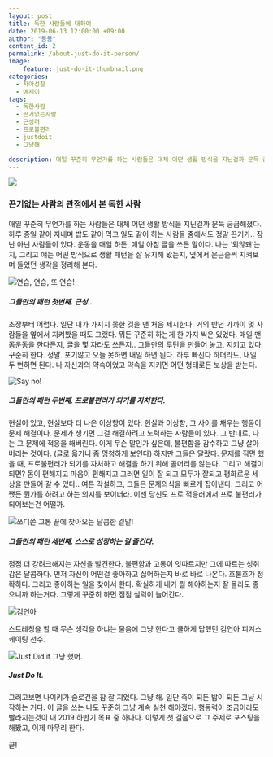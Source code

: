 ```yaml
---
layout: post
title: 독한 사람들에 대하여
date: 2019-06-13 12:00:00 +09:00
author: "묭묭"
content_id: 2
permalink: /about-just-do-it-person/
image:
    feature: just-do-it-thumbnail.png
categories:
  - 자아성찰
  - 에세이
tags:
  - 독한사람
  - 끈기없는사람
  - 근성러
  - 프로불편러
  - justdoit
  - 그냥해

description: 매일 꾸준히 무언가를 하는 사람들은 대체 어떤 생활 방식을 지닌걸까 문득 궁금해졌다. 하루 종일 같이 지내며 밥도 같이 먹고 일도 같이 하는 사람들 중에서도 정말 끈기가.. 장난 아닌 사람들이 있다. 운동을 매일 하든, 매일 아침 글을 쓰든 말이다. 나는 ‘외않돼’는지, 그리고 얘는 어떤 방식으로 생활 패턴을 잘 유지해 왔는지, 옆에서 은근슬쩍 지켜보며 들었던 생각을 정리해 본다.
---
```


![](https://lh3.googleusercontent.com/tpVRN4UIhrrluzZ2Gro92tyeybaNpfqz0B5jeuUnffOHblOFdWayC3y5v3A0Ac_3r1u9GBZ9rcu3Zh9q5gTE7qkrZhxOZCMXBXq_fsx9XZDp1NMoDe-n2VDJJPaBFIc7TywWZ227FLRCh1PCdbFUamwzmNh0C7yAlXH1TuR9-ECzD31RZP68_81wzwSOWkrH6jPzsR78gBjH_IB1_MsZWW2tOukLBeYr9bDXLYrP2ECS3JiRf0jeN4uB-98dnu50nrf8pZkefBRnoUfQbaDIrcmpr6tqaUcGNIi-qgeuu1_Qc9MaANectfyncsCxd8l9q1mX_a9Iap2qPFg4PvJhtz0FRK7nUL9pXZzO86BJlt44CUTph_i3DZT5wpkKZqCjh0cJUb1YSijn6_zuFIY6_vfAszbQ1sI6tzsLNEgny5I1w8ib-cob7T78JWRY37IWDDZyYF4Q246pWFJkTDnZ5JBW7o8neU7RIBdeXUYeyimyymtNuuxqKIzYbpymuuefmDHkGAyH6Cahhna9i8aqIF-bTFR-sS4vUgphIp83IyYk6wFCba63L5SHNZloibQzzm25mxMG-2nYVXL59VxBJMW4ork3xSM4mpCztW1L-wCpl91HMDhCxaqQjo1C6VLgPjANYP8EdF6ax9UvV2JMeZgQml1dvUHb-w2J0K2eVO5twZvLY_E4mQJfByiK4kPo8zdX4E6ODeRPa6in3q_oMkDt5XD-wdNDPYrj7DaZqRk1nVQ=w1200-h628-no)

### 끈기없는 사람의 관점에서 본 독한 사람

매일 꾸준히 무언가를 하는 사람들은 대체 어떤 생활 방식을 지닌걸까 문득 궁금해졌다. 하루 종일 같이 지내며 밥도 같이 먹고 일도 같이 하는 사람들 중에서도 정말 끈기가.. 장난 아닌 사람들이 있다. 운동을 매일 하든, 매일 아침 글을 쓰든 말이다. 나는 ‘외않돼’는지, 그리고 얘는 어떤 방식으로 생활 패턴을 잘 유지해 왔는지, 옆에서 은근슬쩍 지켜보며 들었던 생각을 정리해 본다.

<!--more-->

![연습, 연습, 또 연습!](https://media.giphy.com/media/fxICg09En28tW/giphy.gif)

##### **그들만의 패턴 첫번째. 근성..**

초장부터 어렵다. 일단 내가 가지지 못한 것을 맨 처음 제시한다. 거의 반년 가까이 몇 사람들을 옆에서 지켜봤을 때도 그랬다. 뭐든 꾸준히 하는게 한 가지 씩은 있었다. 매일 맨몸운동을 한다든지, 글을 몇 자라도 쓰든지.. 그들만의 루틴을 만들어 놓고, 지키고 있다. 꾸준히 한다. 정말. 포기않고 오늘 못하면 내일 하면 된다. 하루 빠진다 하더라도, 내일 두 번하면 된다. 나 자신과의 약속이었고 약속을 지키면 어떤 형태로든 보상을 받는다.





![Say no!](https://images.unsplash.com/photo-1557581103-042d4509606c?ixlib=rb-1.2.1&ixid=eyJhcHBfaWQiOjEyMDd9&auto=format&fit=crop&w=1050&q=80)



##### **그들만의 패턴 두번째. 프로불편러가 되기를 자처한다.**

현실이 있고, 현실보다 더 나은 이상향이 있다. 현실과 이상향, 그 사이를 채우는 행동이 문제 해결이다. 문제가 생기면 그걸 해결하려고 노력하는 사람들이 있다. 그 반대로, 나는 그 문제에 적응을 해버린다. 이게 무슨 말인가 싶은데, 불편함을 감수하고 그냥 살아버리는 것이다. (글로 옮기니 좀 멍청하게 보인다)  하지만 그들은 달랐다. 문제를 직면 했을 때, 프로불편러가 되기를 자처하고 해결을 하기 위해 골머리를 않는다. 그리고 해결이 되면? 몸이 편해지고 마음이 편해지고 그러면 일이 잘 되고 모두가 잘되고 평화로운 세상을 만들어 갈 수 있다.. 여튼 각설하고, 그들은 문제의식을 빠르게 잡아낸다. 그리고 어쨌든 뭔가를 하려고 하는 의지를 보이더라. 이젠 당신도 프로 적응러에서 프로 불편러가 되어보는건 어떨까.



![쓰디쓴 고통 끝에 찾아오는 달콤한 결말!](https://images.unsplash.com/photo-1528716321680-815a8cdb8cbe?ixlib=rb-1.2.1&ixid=eyJhcHBfaWQiOjEyMDd9&auto=format&fit=crop&w=710&q=80)

##### **그들만의 패턴 세번째. 스스로 성장하는 걸 즐긴다.**

점점 더 강려크해지는 자신을 발견한다. 불편함과 고통이 잇따르지만 그에 따르는 성취감은 달콤하다. 먼저 자신이 어떤걸 좋아하고 싫어하는지 바로 바로 나온다. 호불호가 정확하다. 그리고 좋아하는 일을 찾아서 한다. 확실하게 내가 뭘 해야하는지 잘 몰라도 좋으니까 하는거다. 그렇게 꾸준히 하면 점점 실력이 늘어간다.



![김연아](https://lh3.googleusercontent.com/1eaGVAE2qoFlTf_MzNoMXWIr26UD5kw2KGj8HB4dpHK6nbP9wAUQHwLyUFIzfovoFyq6s7SZYYa_7_G50EZkGbSt2Md8IdrUXBE0RAcRimBDjObNp_zbnU9VZzXOJRBaW2NKu5gNvh7qQhkz2is-NkxWRBZJvwEAWfIlEzJxOfH7QinQzHP3wRX8Xv3FI2oo8RvM2j-wZHgj-VRMblOgmUV6g8xYkqwC4gc7i8ljMIpPYxNXbx0kZpL0_gjiwXMcG33vsGgwaHRdzzyCxp1qENUONIxcA967dhrcE7_4SFPYD56vv0PwwSZ9Ku-8goL4uVbHbiE9O2_jZxkzmvcFtIePa_xYQUEdMbZTebPNo19ntQ-Z2EBSah1uqs-jyqfI0hSjlFLV9EaZh7eJy4rscnM8-4LKi6h-LcxLOBgmrf_jIpYPVuyc6zdA1a4RZDeRHXDUkv6878UXtZ4xASHWxxzgF0vm5Nz41n8LoKqWPt4X4vBozH-AUlwnXju5RQXqJ6srVDgY4a0ZJ3W5sPwkioXMB5-XI0-MUGobNgidj5I58LuxNiuwHcBWvkIT3sdSSi06pr7laelCZ4EAlmyt_wB67_L-Hp-gz3u-q8oKWxmk1e4BH1QmJCjEnh48LQG8gONgb2FPBy-5P-ShJfj80gtEtTzHjXc=w900-h505-no)

스트레칭을 할 때 무슨 생각을 하냐는 물음에
그냥 한다고 쿨하게 답했던 김연아 피겨스케이팅 선수.



![Just Did it 그냥 했어.](https://lh3.googleusercontent.com/wwOxWcixkUPH3cjGse14ut58_c4Iw01BJgZvA6XNkdU2BTCNlXt_kz7JBUl9SDw7z3w3NzlF2ip0DIUrSO0oVtNqdprrvQfysWcBsRJiU_kLCRCIVIQmag9IcfkO-zK7_3_lDseRzFAOFjynPEwZOCTG9eyrrp90IawJydupDycf7nM6NRok0c3Y1TX2G7hkfl6pt9GP1KzTxqr3oQO43a7ITD7TwSrcu4iRdCZ3eGWWVgIiobQ9-k9ttPh-rSEJVHnPSJBdqruyMYe8MjY6KmeOABsjI6eqI7jgdsgPBI9Xo3uMScSuXwTDUQ2twaO73kkYCIIQat06q9yOn4GnhJ1iivY7JsJkPiFN7ivQ7d3VmGefJwz9d0eRv-8ZqGDtN14hzE3DsmLcVqP_NQYXRl65ZJ1wDlRMckiPHAATLRQgtGELFWQSV2p3IivCOba8UFSxuCaKom8FB86pQOvBvRE2DIJ-AlTy8zKAb87PYtyYHOFv7Pz29ME75J_-L8HqLwEMAZEUAF6hOELkgQ5jUpOfK4p19x8Iumc0pO4NsIWetxIMTGdRQYRb-qL-hgma43LWqKqGUDB-jMjhs004E3vgcoEW0LJHz83W8pIcN0n1aSPjB9HpcRk7sJhOVFsnyD-jgLAZ9hEZjMGun3TGrSBJ7Ix0Lbo=w328-h185-no)

##### Just Do It.

그러고보면 나이키가 슬로건을 참 잘 지었다. 그냥 해.
일단 죽이 되든 밥이 되든 그냥 시작하는 거다. 이 글을 쓰는 나도 꾸준히 그냥 계속 실천 해야겠다. 행동력이 조금이라도 빨라지는것이 내 2019 하반기 목표 중 하나다. 이렇게 첫 걸음으로 그 주제로 포스팅을 해봤고, 이제 마무리 한다.

끝!
